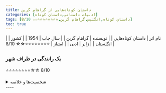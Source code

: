 ```yaml
---
title: داستان‌ کوتاه‌هایی از گراهام گرین
categories: [ادبیات داستانی,داستان کوتاه]
tags: [داستان کوتاه,انگلیس,گراهام گرین,⭐⭐⭐⭐⭐⭐⭐⭐☆☆ 8/10]
toc: true
---
```


| نام اثر | داستان‌ کوتاه‌هایی |
| نویسنده | گراهام گرین |
| سال چاپ | 1954 |
| کشور | انگلستان |
| ژانر | ادبی |
| امتیاز | ⭐⭐⭐⭐⭐⭐⭐⭐☆☆ 8/10 |


### یک رانندگی در طراف شهر
⭐⭐⭐⭐⭐⭐⭐⭐☆☆ 8/10

<details>
  <summary>شخصیت‌ها و خلاصه</summary>
داستان با مشاهدات یک زن جوان از تشریفات دقیق پدرش برای آماده کردن خانواده برای شب آغاز می شود. او منشی ارشد آژانس صادرات برگسون است، و او نسبت به او به عنوان یک کارگر، به غرور او از مالکیت، و نسبت به تعهدی که او در زندگی روزمره و انجام تعهدات کلیسا از خود نشان می دهد، تحقیر ملایمی احساس می کند. در مقابل، زن جوان به فرد، مرد جوانش، و «هوای شادی نامتعادل او» فکر می‌کند.

هنگامی که درها و پنجره‌ها قفل می‌شوند و خانواده در خانه‌ای که پدرش پانزده سال دیگر مالک آن خواهد بود، می‌خوابند، زن جوان برای قرار ملاقات خود می‌رود. او دوباره در تخیل خود اظهارات پدرش را در مورد بهبود ملک می شنود و درخت سیبی را به یاد می آورد که از زمان کاشت هر سال یک سیب بی مزه دیگر تولید می کند.

او با فرد، آماده ملاقات می کند، او فکر می کند، برای هر چیزی. او می گوید که فرد یک ماشین قرض گرفته است و او به رویای ماجراجویی بی پروا خود می نشیند. آن‌ها خارج از شهر رانندگی می‌کنند، از کنار خانه‌ای عبور می‌کنند، و برای راضی کردن او، فرد به اعماق حومه شهر می‌رود. او از ناآرامی او، حال و هوای ناامیدی او آگاه است، در حالی که او از بطری اش می نوشد. او همچنین از اظهار اراده او بر اراده خود آگاه است. همانطور که آنها به اعماق کشور می روند، قهرمان داستان که مثل همیشه از نیاز فرد به زندگی در لبه خطرناک چیزها هیجان زده شده است، به دلیل ناتوانی ظاهراً او در یافتن شغل در دهه 1930 که از نظر اقتصادی افسرده شده بود، به دلیل ناکامی در ارضای یکی از آنها. یا خانواده‌اش، به پیشنهاد او گوش می‌دهند: اینکه خودشان را به عنوان وسیله‌ای برای فرار از دنیایی که آنها را رد کرده است، بکشند. زن جوان که فکر می‌کرد محدودیت‌های «دیوانگی» فرد را درک می‌کند، از اسلحه‌ای که او حمل می‌کند و اطمینان از انتخابش می‌ترساند. او به این درک می رسد که آنچه فرد را به خودکشی جذب می کند، آنقدر فرار از خستگی یک وجود محروم نیست، بلکه هیجان خود عمل است. او نیاز فرد به قمار کردن با زندگی و مرگ را درک می‌کند - جاذبه عدم اطمینانی که فراتر از آن نهفته است. چون هیچ‌کدام به خدا اعتقاد ندارند، او برای متقاعد کردن او می‌گوید، آنها یک شانس دارند، "و این همراهی است، همینطور رفتن." او برای اولین بار، اعتراض فرد به عشق به او و ماهیت اعتراض او به او را زیر سوال می برد.

او سعی می‌کند او را از تصمیم خود استدلال کند، در نهایت به خودش اعتراف می‌کند که «دیوانگی» او فراتر از توانایی او برای درک یا مهار آن بوده است. او متوجه می‌شود: «او همیشه این را می‌خواست: زمین تاریک، سلاحی در جیبش. اما او کمتر صادقانه از هر دو دنیا می خواست: بی مسئولیتی و عشق ایمن، خطر و قلب امن.

زن جوان فرد را ترک می‌کند و آخرین کلمه‌ای که او صحبت می‌کند «لعنت» است، زیرا او به ریشه‌ای برخورد می‌کند. صدای کلمه او را پر از وحشت می کند. او با شروع بارندگی به سمت خانه راه می رود و از یک غریبه می خواهد که به لندن برود. مرد جوانی که پیشنهاد می‌کند او را به پارک گلدینگ ببرد، از همان ناراحتی اجتماعی و اقتصادی که فرد تجربه کرده رنج می‌برد، به او پیشنهاد می‌کند که او را به میدنهد ببرد، اما او قبول نمی‌کند. او می گوید: "زندگی جهنمی." او راه خود را به سمت ویلای جری ساخته می‌شود و هنگامی که داخل می‌شود، در را محکم در برابر باران و فراری که فرد به او پیشنهاد کرده بود، قفل می‌کند. او اکنون، همانطور که در ابتدای داستان متوجه نشد، شجاعت پدرش از تسلیم نشدن به تاریکی را می شناسد.
</details>
----



